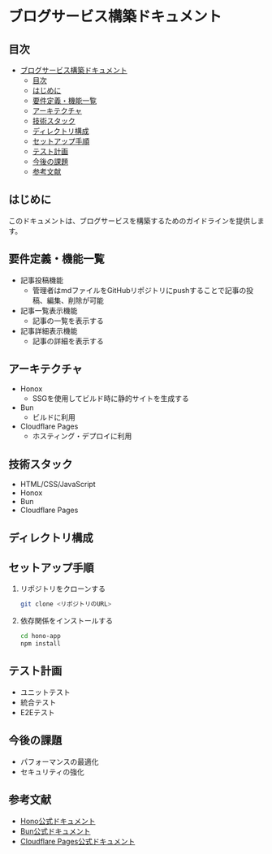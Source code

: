 # ブログサービス構築ドキュメント

## 目次

- [ブログサービス構築ドキュメント](#ブログサービス構築ドキュメント)
  - [目次](#目次)
  - [はじめに](#はじめに)
  - [要件定義・機能一覧](#要件定義機能一覧)
  - [アーキテクチャ](#アーキテクチャ)
  - [技術スタック](#技術スタック)
  - [ディレクトリ構成](#ディレクトリ構成)
  - [セットアップ手順](#セットアップ手順)
  - [テスト計画](#テスト計画)
  - [今後の課題](#今後の課題)
  - [参考文献](#参考文献)

## はじめに

このドキュメントは、ブログサービスを構築するためのガイドラインを提供します。

## 要件定義・機能一覧

- 記事投稿機能
  - 管理者はmdファイルをGitHubリポジトリにpushすることで記事の投稿、編集、削除が可能
- 記事一覧表示機能
  - 記事の一覧を表示する
- 記事詳細表示機能
  - 記事の詳細を表示する

## アーキテクチャ

- Honox
  - SSGを使用してビルド時に静的サイトを生成する
- Bun
  - ビルドに利用
- Cloudflare Pages
  - ホスティング・デプロイに利用

## 技術スタック

- HTML/CSS/JavaScript
- Honox
- Bun
- Cloudflare Pages

## ディレクトリ構成

## セットアップ手順

1. リポジトリをクローンする

   ```bash
   git clone <リポジトリのURL>
   ```

2. 依存関係をインストールする

   ```bash
   cd hono-app
   npm install
   ```

## テスト計画

- ユニットテスト
- 統合テスト
- E2Eテスト

## 今後の課題

- パフォーマンスの最適化
- セキュリティの強化

## 参考文献

- [Hono公式ドキュメント](https://hono.dev/)
- [Bun公式ドキュメント](https://bun.sh/)
- [Cloudflare Pages公式ドキュメント](https://pages.cloudflare.com/)
